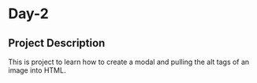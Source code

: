 # Day-2

## Project Description
This is project to learn how to create a modal and pulling the alt tags of an image into HTML.
